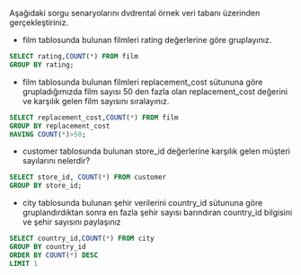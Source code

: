 Aşağıdaki sorgu senaryolarını dvdrental örnek veri tabanı üzerinden gerçekleştiriniz.

- film tablosunda bulunan filmleri rating değerlerine göre gruplayınız.
```sql
SELECT rating,COUNT(*) FROM film
GROUP BY rating;
```
- film tablosunda bulunan filmleri replacement_cost sütununa göre grupladığımızda film sayısı 50 den fazla olan replacement_cost değerini ve karşılık gelen film sayısını sıralayınız.
```sql
SELECT replacement_cost,COUNT(*) FROM film
GROUP BY replacement_cost
HAVING COUNT(*)>50;
```
- customer tablosunda bulunan store_id değerlerine karşılık gelen müşteri sayılarını nelerdir?
```sql
SELECT store_id, COUNT(*) FROM customer 
GROUP BY store_id;
```
- city tablosunda bulunan şehir verilerini country_id sütununa göre gruplandırdıktan sonra en fazla şehir sayısı barındıran country_id bilgisini ve şehir sayısını paylaşınız
```sql
SELECT country_id,COUNT(*) FROM city
GROUP BY country_id
ORDER BY COUNT(*) DESC
LIMIT 1
```